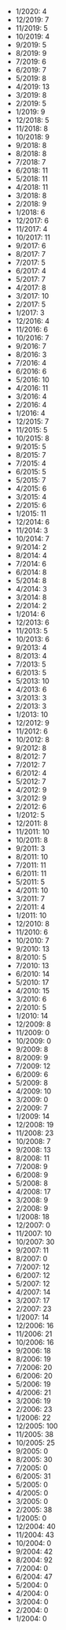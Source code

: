 *  1/2020: 4
*  12/2019: 7
*  11/2019: 5
*  10/2019: 4
*  9/2019: 5
*  8/2019: 9
*  7/2019: 6
*  6/2019: 7
*  5/2019: 8
*  4/2019: 13
*  3/2019: 8
*  2/2019: 5
*  1/2019: 9
*  12/2018: 5
*  11/2018: 8
*  10/2018: 9
*  9/2018: 8
*  8/2018: 8
*  7/2018: 7
*  6/2018: 11
*  5/2018: 11
*  4/2018: 11
*  3/2018: 8
*  2/2018: 9
*  1/2018: 6
*  12/2017: 6
*  11/2017: 4
*  10/2017: 11
*  9/2017: 6
*  8/2017: 7
*  7/2017: 5
*  6/2017: 4
*  5/2017: 7
*  4/2017: 8
*  3/2017: 10
*  2/2017: 5
*  1/2017: 3
*  12/2016: 4
*  11/2016: 6
*  10/2016: 7
*  9/2016: 7
*  8/2016: 3
*  7/2016: 4
*  6/2016: 6
*  5/2016: 10
*  4/2016: 11
*  3/2016: 4
*  2/2016: 4
*  1/2016: 4
*  12/2015: 7
*  11/2015: 5
*  10/2015: 8
*  9/2015: 5
*  8/2015: 7
*  7/2015: 4
*  6/2015: 5
*  5/2015: 7
*  4/2015: 6
*  3/2015: 4
*  2/2015: 6
*  1/2015: 11
*  12/2014: 6
*  11/2014: 3
*  10/2014: 7
*  9/2014: 2
*  8/2014: 4
*  7/2014: 6
*  6/2014: 8
*  5/2014: 8
*  4/2014: 3
*  3/2014: 8
*  2/2014: 2
*  1/2014: 6
*  12/2013: 6
*  11/2013: 5
*  10/2013: 6
*  9/2013: 4
*  8/2013: 4
*  7/2013: 5
*  6/2013: 5
*  5/2013: 10
*  4/2013: 6
*  3/2013: 3
*  2/2013: 3
*  1/2013: 10
*  12/2012: 9
*  11/2012: 6
*  10/2012: 8
*  9/2012: 8
*  8/2012: 7
*  7/2012: 7
*  6/2012: 4
*  5/2012: 7
*  4/2012: 9
*  3/2012: 9
*  2/2012: 6
*  1/2012: 5
*  12/2011: 8
*  11/2011: 10
*  10/2011: 8
*  9/2011: 3
*  8/2011: 10
*  7/2011: 11
*  6/2011: 11
*  5/2011: 5
*  4/2011: 10
*  3/2011: 7
*  2/2011: 4
*  1/2011: 10
*  12/2010: 8
*  11/2010: 6
*  10/2010: 7
*  9/2010: 13
*  8/2010: 5
*  7/2010: 13
*  6/2010: 14
*  5/2010: 17
*  4/2010: 15
*  3/2010: 6
*  2/2010: 5
*  1/2010: 14
*  12/2009: 8
*  11/2009: 0
*  10/2009: 0
*  9/2009: 8
*  8/2009: 9
*  7/2009: 12
*  6/2009: 6
*  5/2009: 8
*  4/2009: 10
*  3/2009: 0
*  2/2009: 7
*  1/2009: 14
*  12/2008: 19
*  11/2008: 23
*  10/2008: 7
*  9/2008: 13
*  8/2008: 11
*  7/2008: 9
*  6/2008: 9
*  5/2008: 8
*  4/2008: 17
*  3/2008: 9
*  2/2008: 9
*  1/2008: 18
*  12/2007: 0
*  11/2007: 10
*  10/2007: 30
*  9/2007: 11
*  8/2007: 0
*  7/2007: 12
*  6/2007: 12
*  5/2007: 12
*  4/2007: 14
*  3/2007: 17
*  2/2007: 23
*  1/2007: 14
*  12/2006: 16
*  11/2006: 21
*  10/2006: 16
*  9/2006: 18
*  8/2006: 19
*  7/2006: 20
*  6/2006: 20
*  5/2006: 19
*  4/2006: 21
*  3/2006: 19
*  2/2006: 23
*  1/2006: 22
*  12/2005: 100
*  11/2005: 38
*  10/2005: 25
*  9/2005: 0
*  8/2005: 30
*  7/2005: 0
*  6/2005: 31
*  5/2005: 0
*  4/2005: 0
*  3/2005: 0
*  2/2005: 38
*  1/2005: 0
*  12/2004: 40
*  11/2004: 43
*  10/2004: 0
*  9/2004: 42
*  8/2004: 92
*  7/2004: 0
*  6/2004: 47
*  5/2004: 0
*  4/2004: 0
*  3/2004: 0
*  2/2004: 0
*  1/2004: 0